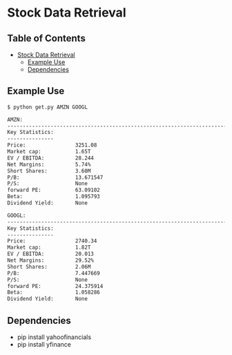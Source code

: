 <!-- markdown-toc start - Don't edit this section. Run M-x markdown-toc-refresh-toc -->
# Stock Data Retrieval

## Table of Contents

- [Stock Data Retrieval](#stock-data-retrieval)
    - [Example Use](#example-use)
    - [Dependencies](#dependencies)

<!-- markdown-toc end -->

## Example Use

```bash
$ python get.py AMZN GOOGL

AMZN:
--------------------------------------------------------------------------------
Key Statistics:
---------------
Price:                3251.08
Market cap:           1.65T
EV / EBITDA:          28.244
Net Margins:          5.74%
Short Shares:         3.60M
P/B:                  13.671547
P/S:                  None
forward PE:           63.09102
Beta:                 1.095793
Dividend Yield:       None

GOOGL:
--------------------------------------------------------------------------------
Key Statistics:
---------------
Price:                2740.34
Market cap:           1.82T
EV / EBITDA:          20.013
Net Margins:          29.52%
Short Shares:         2.06M
P/B:                  7.447669
P/S:                  None
forward PE:           24.375914
Beta:                 1.058286
Dividend Yield:       None
```

## Dependencies

- pip install yahoofinancials
- pip install yfinance
